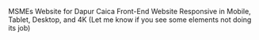 MSMEs Website for Dapur Caica
Front-End Website
Responsive in Mobile, Tablet, Desktop, and 4K (Let me know if you see some elements not doing its job) 
